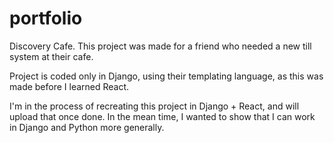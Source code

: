 # portfolio

Discovery Cafe.
This project was made for a friend who needed a new till system at their cafe.

Project is coded only in Django, using their templating language, as this was made before
I learned React.

I'm in the process of recreating this project in Django + React, and will upload that once done.
In the mean time, I wanted to show that I can work in Django and Python more generally.
